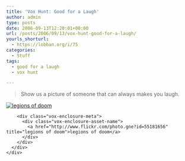 ```yaml
---
title: 'Vox Hunt: Good for a Laugh'
author: admin
type: posts
date: 2006-09-13T12:20:01+00:00
url: /posts/2006/09/13/vox-hunt-good-for-a-laugh/
yourls_shorturl:
  - https://lobban.org/i/75
categories:
  - Stuff
tags:
  - good for a laugh
  - vox hunt

---
```

> Show us a picture of someone that can always&#160;makes you laugh.

<div class="vox-enclosure vox-enclosure-center vox-enclosure-large vox-photo-enclosure">
  <div class="vox-enclosure-inner">
    <div class="vox-enclosure-list">
      <div class="vox-enclosure-item vox-photo-asset vox-last">
        <div class="vox-enclosure-image">
          <a href="http://www.flickr.com/photo.gne?id=55181656" title="legions of doom"><img alt="legions of doom" class="asset asset-image at-xid-6a01348743f8e2970c0133f423d9f5970b" src="https://nonimage.typepad.com/.a/6a01348743f8e2970c0133f423d9f5970b-320pi" /></a>
        </div>
        
        <div class="vox-enclosure-meta">
          <div class="vox-enclosure-asset-name">
            <a href="http://www.flickr.com/photo.gne?id=55181656" title="legions of doom">legions of doom</a>
          </div>
        </div>
      </div>
    </div>
  </div>
</div>